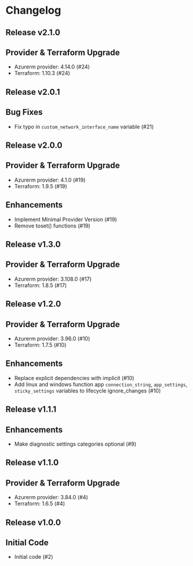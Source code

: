 # Changelog

## Release v2.1.0

## Provider & Terraform Upgrade
- Azurerm provider: 4.14.0 (#24)
- Terraform: 1.10.3 (#24)
   
## Release v2.0.1

## Bug Fixes

- Fix typo in `custom_network_interface_name` variable (#21)



   
## Release v2.0.0

## Provider & Terraform Upgrade
- Azurerm provider: 4.1.0 (#19)
- Terraform: 1.9.5 (#19)
## Enhancements
- Implement Minimal Provider Version (#19)
- Remove toset() functions (#19)
   
## Release v1.3.0

## Provider & Terraform Upgrade
- Azurerm provider: 3.108.0 (#17)
- Terraform: 1.8.5 (#17)
   
## Release v1.2.0

## Provider & Terraform Upgrade

- Azurerm provider: 3.96.0 (#10)
- Terraform: 1.7.5 (#10)

## Enhancements

- Replace explicit dependencies with implicit (#10)
- Add linux and windows function app `connection_string`, `app_settings`, `sticky_settings` variables to lifecycle ignore_changes (#10)
   
## Release v1.1.1

## Enhancements

- Make diagnostic settings categories optional (#9)


   
## Release v1.1.0

## Provider & Terraform Upgrade
- Azurerm provider: 3.84.0 (#4)
- Terraform: 1.6.5 (#4)
   
## Release v1.0.0

## Initial Code

- Initial code (#2)


   